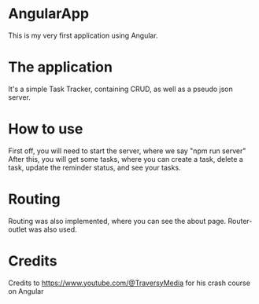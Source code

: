# AngularApp

This is my very first application using Angular.

# The application

It's a simple Task Tracker, containing CRUD, as well as a pseudo json server.

# How to use

First off, you will need to start the server, where we say "npm run server"
After this, you will get some tasks, where you can create a task, delete a task, update the reminder status, and see your tasks.

# Routing

Routing was also implemented, where you can see the about page. Router-outlet was also used.

# Credits

Credits to  https://www.youtube.com/@TraversyMedia for his crash course on Angular